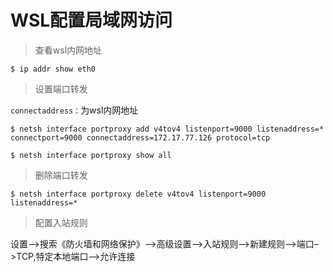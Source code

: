 # WSL配置局域网访问

> 查看wsl内网地址

```shell
$ ip addr show eth0
```

> 设置端口转发

`connectaddress：`为wsl内网地址

```shell
$ netsh interface portproxy add v4tov4 listenport=9000 listenaddress=* connectport=9000 connectaddress=172.17.77.126 protocol=tcp

$ netsh interface portproxy show all
```

> 删除端口转发

```shell
$ netsh interface portproxy delete v4tov4 listenport=9000 listenaddress=*
```

> 配置入站规则

设置–>搜索《防火墙和网络保护》–>高级设置—>入站规则–>新建规则–>端口–>TCP,特定本地端口–>允许连接